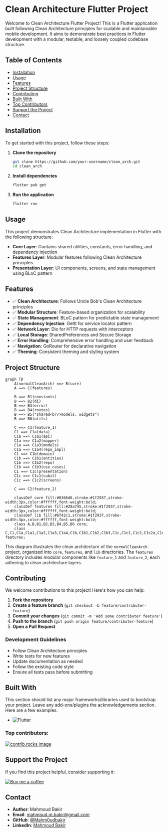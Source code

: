 # Clean Architecture Flutter Project

<a id="readme-top"></a>

Welcome to Clean Architecture Flutter Project! This is a Flutter application built following Clean Architecture principles for scalable and maintainable mobile development. It aims to demonstrate best practices in Flutter development with a modular, testable, and loosely coupled codebase structure.

## Table of Contents

- [Installation](#installation)
- [Usage](#usage)
- [Features](#features)
- [Project Structure](#project-structure)
- [Contributing](#contributing)
- [Built With](#built-with)
- [Top Contributors](#top-contributors)
- [Support the Project](#support-the-project)
- [Contact](#contact)

## Installation

To get started with this project, follow these steps:

1. **Clone the repository**
   ```bash
   git clone https://github.com/your-username/clean_arch.git
   cd clean_arch
   ```

2. **Install dependencies**
   ```bash
   flutter pub get
   ```

3. **Run the application**
   ```bash
   flutter run
   ```

## Usage

This project demonstrates Clean Architecture implementation in Flutter with the following structure:

- **Core Layer**: Contains shared utilities, constants, error handling, and dependency injection
- **Features Layer**: Modular features following Clean Architecture principles
- **Presentation Layer**: UI components, screens, and state management using BLoC pattern

## Features

- ✅ **Clean Architecture**: Follows Uncle Bob's Clean Architecture principles
- ✅ **Modular Structure**: Feature-based organization for scalability
- ✅ **State Management**: BLoC pattern for predictable state management
- ✅ **Dependency Injection**: GetIt for service locator pattern
- ✅ **Network Layer**: Dio for HTTP requests with interceptors
- ✅ **Local Storage**: SharedPreferences and Secure Storage
- ✅ **Error Handling**: Comprehensive error handling and user feedback
- ✅ **Navigation**: GoRouter for declarative navigation
- ✅ **Theming**: Consistent theming and styling system

## Project Structure

```mermaid
graph TD
    A(normalCleanArch) ==> B(core)
    A ==> C(features)

    B ==> B1(constants)
    B ==> B2(di)
    B ==> B3(error)
    B ==> B4(routes)
    B ==> B5("shared<br/>models, widgets")
    B ==> B6(utils)

    C ==> C1(feature_1)
    C1 ==> C1a(data)
    C1a ==> C1a1(api)
    C1a ==> C1a2(mapper)
    C1a ==> C1a3(models)
    C1a ==> C1a4(repo_impl)
    C1 ==> C1b(domain)
    C1b ==> C1b1(entities)
    C1b ==> C1b2(repo)
    C1b ==> C1b3(use_cases)
    C1 ==> C1c(presentation)
    C1c ==> C1c1(cubit)
    C1c ==> C1c2(screens)
    
    C ==> C2(feature_2)

    classDef core fill:#0366d6,stroke:#1f2937,stroke-width:3px,color:#ffffff,font-weight:bold;
    classDef features fill:#28a745,stroke:#1f2937,stroke-width:3px,color:#ffffff,font-weight:bold;
    classDef lib fill:#6f42c1,stroke:#1f2937,stroke-width:3px,color:#ffffff,font-weight:bold;
    class A,B,B1,B2,B3,B4,B5,B6 core;
    class C,C1,C1a,C1a1,C1a2,C1a3,C1a4,C1b,C1b1,C1b2,C1b3,C1c,C1c1,C1c2,C1c2a,C1c2b,C2 features;
```

This diagram illustrates the clean architecture of the `normalCleanArch` project, organized into `core`, `features`, and `lib` directories. The `features` directory includes modular components like `feature_1` and `feature_2`, each adhering to clean architecture layers.

## Contributing

We welcome contributions to this project! Here's how you can help:

1. **Fork the repository**
2. **Create a feature branch** (`git checkout -b feature/contributer-feature`)
3. **Commit your changes** (`git commit -m 'Add some contributer feature'`)
4. **Push to the branch** (`git push origin feature/contributer-feature`)
5. **Open a Pull Request**

### Development Guidelines

- Follow Clean Architecture principles
- Write tests for new features
- Update documentation as needed
- Follow the existing code style
- Ensure all tests pass before submitting

## Built With

This section should list any major frameworks/libraries used to bootstrap your project. Leave any add-ons/plugins the acknowledgements section. Here are a few examples.

- ![Flutter](https://img.shields.io/badge/Flutter-02569B?style=for-the-badge&logo=flutter&logoColor=white) 

### Top contributors:

<a href="https://github.com/Mahm0udbakir/clean_arch/graphs/contributors">
  <img src="https://contrib.rocks/image?repo=Mahm0udbakir/clean_arch" alt="contrib.rocks image" />
</a>

## Support the Project

If you find this project helpful, consider supporting it:

[![Buy me a coffee](https://img.buymeacoffee.com/button-api/?text=Buy%20me%20a%20coffee&emoji=☕&slug=mahmoudbakir&button_colour=FFDD00&font_colour=000000&font_family=Cookie&outline_colour=000000&coffee_colour=FF0000)](https://buymeacoffee.com/mahmoudbakir)

## Contact

- **Author**: Mahmoud Bakir
- **Email**: [mahmoud.m.bakir@gmail.com](mailto:mahmoud.m.bakir@gmail.com)
- **GitHub**: [@Mahm0udbakir](https://github.com/Mahm0udbakir)
- **LinkedIn**: [Mahmoud Bakir](https://www.linkedin.com/in/mahm0udbakir/)